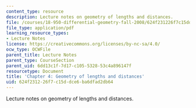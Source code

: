 ```yaml
---
content_type: resource
description: Lecture notes on geometry of lengths and distances.
file: /courses/18-950-differential-geometry-fall-2008/624f231226f7c15ddce6ba6dfad2db64_ch4_revised.pdf
file_type: application/pdf
learning_resource_types:
- Lecture Notes
license: https://creativecommons.org/licenses/by-nc-sa/4.0/
ocw_type: OCWFile
parent_title: Lecture Notes
parent_type: CourseSection
parent_uid: 6dd13c1f-7d17-c105-5328-53c4a896147f
resourcetype: Document
title: 'Chapter 4: Geometry of lengths and distances'
uid: 624f2312-26f7-c15d-dce6-ba6dfad2db64
---
```

Lecture notes on geometry of lengths and distances.